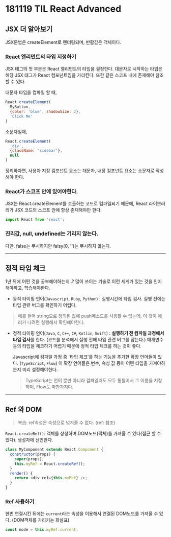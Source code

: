 # 181119 TIL React Advanced 

## JSX 더 알아보기

JSX문법은 createElement로 렌더링되며, 반홥값은 객체이다.

### React 엘리먼트의 타입 지정하기

JSX 태그의 첫 부분은 React 엘리먼트의 타입을 결정한다. 대문자로 시작하는 타입은 해당 JSX 태그가 React 컴포넌트임을 가리킨다. 또한 같은 스코프 내에 존재해야 참조할 수 있다.

대문자 타입을 컴파일 할 때,
```js
React.createElement(
  MyButton,
  {color: 'blue', shadowSize: 2},
  'Click Me'
)
```

소문자일때,
```js
React.createElement(
  'div',
  {className: 'sidebar'},
  null
)
```

정리하자면, 사용자 지정 컴포넌트 요소는 대문자, 내장 컴포넌트 요소는 소문자로 작성해야 한다.

### React가 스코프 안에 있어야한다.

JSX는 React.createElement를 호출하는 코드로 컴파일되기 때문에, React 라이브러리가 JSX 코드의 스코프 안에 항상 존재해야만 한다.

```js
import React from 'react';
```

### 진리값, null, undefined는 기리지 않는다.

다만, false는 무시하지만 falsy(0, '')는 무시하지 않는다.

---

## 정적 타입 체크

1년 뒤에 어떤 것을 공부해야하는지..? 많이 쓰이는 기술로 이런 세계가 있는 것을 인지해야하고, 학습해야한다.

- 동적 타이핑 언어(`Javascript`, `Ruby`, `Python`) : 실행시간에 타입 검사. 실행 전에는 타입 관련 버그를 확인하기 어렵다.

> 에를 들어 string으로 정의된 값에 push메소드를 사용할 수 없는데, 이 것이 에러가 나려면 실행해서 확인해야한다.

- 정적 타이핑 언어(`Java`, `C`, `C++`, `C#`, `Kotlin`, `Swift`) : **실행하기 전 컴파일 과정에서 타입 검사**를 한다. (코드를 분석해서 실행 전에 타입 관련 버그를 잡는다.) 매개변수 등의 타입을 체크하기 어렵기 때문에 정적 타입 체크를 하는 것이 좋다. 

    Javascript에 컴파일 과정 중 '타입 체크'를 하는 기능을 추가한 확장 언어들이 있다. (`TypeScript`, `Flow`) 이 확장 언어들은 변수, 속성 값 등이 어떤 타입을 가져야하는지 미리 설정해야한다. 

    > TypeScript는 언어 뿐만 아니라 컴파일러도 모두 통틀어서 그 이름을 지칭하며, Flow도 마찬가지다.

---

## Ref 와 DOM

> 복습: ref속성은 속성으로 넘겨줄 수 없다. (ref: 참조)

`React.createRef()`: 객체를 상성하며 DOM노드(객체)를 가져올 수 있다(접근 할 수 있다). 생성자에 선언한다.

```js
class MyComponent extends React.Component {
  constructor(props) {
    super(props);
    this.myRef = React.createRef();
  }
  render() {
    return <div ref={this.myRef} />;
  }
}
```

### Ref 사용하기

한번 연결시킨 뒤에는 `current`라는 속성을 이용해서 연결된 DOM노드를 가져올 수 있다. (DOM객체를 가리키는 화살표)

```js
const node = this.myRef.current;
```


